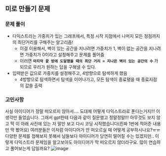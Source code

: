 ## 미로 만들기 문제

### 문제 풀이
- 다익스트라는 가중치가 있는 그래프에서, 특정 시작 지점에서 나머지 모든 정점까지의 최단거리를 구해주는 알고리즘! 
  - 이걸 이용해서, 벽이 있는 공간을 지나려면 가중치가 1, 벽이 없는 공간을 지나려면 가중치가 0이라고 설정해주고 문제를 풀어줌
  - 이러면 **`마지막 끝 방에 도달했을 때의 최단 거리 = 지나온 벽이 있는 공간의 수`** 가 되므로 우리가 원하는 답을 구해낼 수 있다.
- 입력받은 값으로 가중치를 설정해주고, 4방향으로 탐색하게 했음
  - 4방향으로 탐색하면서 탐색을 이어나가고, 모든 탐색이 종료됐을 때 종료지점의 값을 출력

### 고민사항
사실 아이디어가 정말 떠오르지 않아서.... 도대체 어떻게 다익스트라로 푼다는거지!!! 이 생각만 들었습니다.
그래서 gpt한테 다음과 같이 질문했고 정말정말!!! 아무것도 보지 않고 딱 이 아래 사진에 있는 저 말만 보고 다시 코딩 시작했습니다(진짜 1번에 적어준 내용만 딱 봤어요)
여러분들은 이처럼 아이디어가 안 떠오르실 때 어떻게 공부하시나요?ㅠㅠ 다양한 문제를 접해보지 못해서 남들보다 아이디어가 당연히 떨어질 수는 있겠지만.. 이렇게 다익스트라 문제임을 알고보아도 아이디어가 막 떠오르지 않더라구요. 많이 연습하고 풀어보는게 답일까요?
![image](https://github.com/user-attachments/assets/db8e9f41-cf3b-4e19-a4f8-e817fb169ba4)

